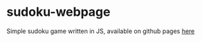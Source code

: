 # sudoku-webpage

Simple sudoku game written in JS, available on github pages [here](https://radosnystudent.github.io/sudoku-webpage/index.html)
